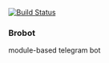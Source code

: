 [![Build Status](https://travis-ci.org/knock-in/brobot.svg?branch=master)](https://travis-ci.org/knock-in/brobot)

### Brobot
module-based telegram bot